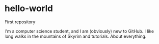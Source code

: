 # hello-world
First repository 

I'm a computer science student, and I am (obviously) new to GitHub.
I like long walks in the mountains of Skyrim and tutorials. About everything.
